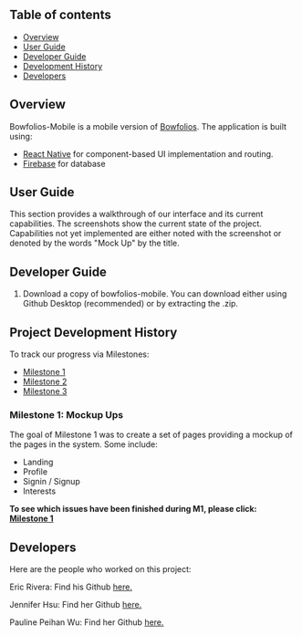 ## Table of contents
* [Overview](#overview)
* [User Guide](#user-guide)
* [Developer Guide](#developer-guide)
* [Development History](#project-development-history)
* [Developers](#developers)

## Overview

Bowfolios-Mobile is a mobile version of [Bowfolios](https://bowfolios.github.io/). 
The application is built using:
- [React Native](https://reactnative.dev/) for component-based UI implementation and routing.
- [Firebase](https://firebase.google.com/) for database


## User Guide
This section provides a walkthrough of our interface and its current capabilities. The screenshots show the current state of the project. Capabilities not yet implemented are either noted with the screenshot or denoted by the words "Mock Up" by the title. 


## Developer Guide
1. Download a copy of bowfolios-mobile. You can download either using Github Desktop (recommended) or by extracting the .zip. 


## Project Development History

To track our progress via Milestones:
- [Milestone 1](https://github.com/crypto-cats/bowfolios-mobile/projects/2)
- [Milestone 2](https://github.com/crypto-cats/bowfolios-mobile/projects/3)
- [Milestone 3](https://github.com/crypto-cats/bowfolios-mobile/projects/4)


### Milestone 1: Mockup Ups
The goal of Milestone 1 was to create a set of pages providing a mockup of the pages in the system. Some include:
- Landing
- Profile
- Signin / Signup
- Interests


**To see which issues have been finished during M1, please click: [Milestone 1](https://github.com/crypto-cats/bowfolios-mobile/projects/2)**


## Developers
Here are the people who worked on this project:

Eric Rivera: Find his Github <a href = "https://github.com/eric5rivera">here.</a> 

Jennifer Hsu: Find her Github <a href = "http://jhsup.github.io/">here.</a> 

Pauline Peihan Wu: Find her Github <a href = "https://github.com/Pauline-Peihan-Wu/">here.</a> 







